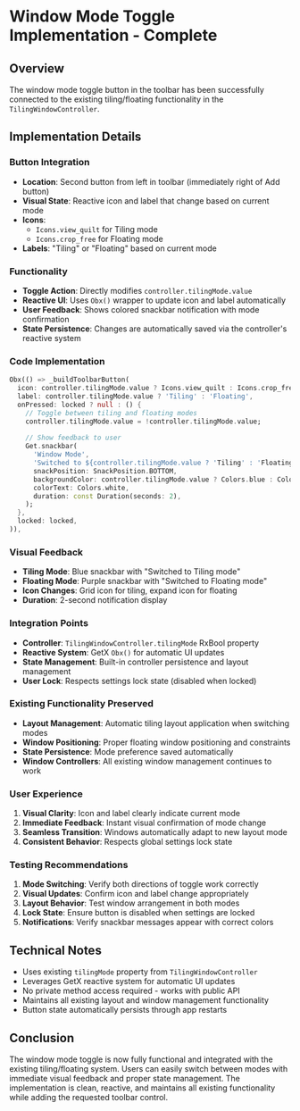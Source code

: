 # Window Mode Toggle Implementation - Complete

## Overview
The window mode toggle button in the toolbar has been successfully connected to the existing tiling/floating functionality in the `TilingWindowController`.

## Implementation Details

### Button Integration
- **Location**: Second button from left in toolbar (immediately right of Add button)
- **Visual State**: Reactive icon and label that change based on current mode
- **Icons**: 
  - `Icons.view_quilt` for Tiling mode
  - `Icons.crop_free` for Floating mode
- **Labels**: "Tiling" or "Floating" based on current mode

### Functionality
- **Toggle Action**: Directly modifies `controller.tilingMode.value`
- **Reactive UI**: Uses `Obx()` wrapper to update icon and label automatically
- **User Feedback**: Shows colored snackbar notification with mode confirmation
- **State Persistence**: Changes are automatically saved via the controller's reactive system

### Code Implementation
```dart
Obx(() => _buildToolbarButton(
  icon: controller.tilingMode.value ? Icons.view_quilt : Icons.crop_free,
  label: controller.tilingMode.value ? 'Tiling' : 'Floating',
  onPressed: locked ? null : () {
    // Toggle between tiling and floating modes
    controller.tilingMode.value = !controller.tilingMode.value;
    
    // Show feedback to user
    Get.snackbar(
      'Window Mode',
      'Switched to ${controller.tilingMode.value ? 'Tiling' : 'Floating'} mode',
      snackPosition: SnackPosition.BOTTOM,
      backgroundColor: controller.tilingMode.value ? Colors.blue : Colors.purple,
      colorText: Colors.white,
      duration: const Duration(seconds: 2),
    );
  },
  locked: locked,
)),
```

### Visual Feedback
- **Tiling Mode**: Blue snackbar with "Switched to Tiling mode"
- **Floating Mode**: Purple snackbar with "Switched to Floating mode"
- **Icon Changes**: Grid icon for tiling, expand icon for floating
- **Duration**: 2-second notification display

### Integration Points
- **Controller**: `TilingWindowController.tilingMode` RxBool property
- **Reactive System**: GetX `Obx()` for automatic UI updates
- **State Management**: Built-in controller persistence and layout management
- **User Lock**: Respects settings lock state (disabled when locked)

### Existing Functionality Preserved
- **Layout Management**: Automatic tiling layout application when switching modes
- **Window Positioning**: Proper floating window positioning and constraints
- **State Persistence**: Mode preference saved automatically
- **Window Controllers**: All existing window management continues to work

### User Experience
1. **Visual Clarity**: Icon and label clearly indicate current mode
2. **Immediate Feedback**: Instant visual confirmation of mode change
3. **Seamless Transition**: Windows automatically adapt to new layout mode
4. **Consistent Behavior**: Respects global settings lock state

### Testing Recommendations
1. **Mode Switching**: Verify both directions of toggle work correctly
2. **Visual Updates**: Confirm icon and label change appropriately
3. **Layout Behavior**: Test window arrangement in both modes
4. **Lock State**: Ensure button is disabled when settings are locked
5. **Notifications**: Verify snackbar messages appear with correct colors

## Technical Notes
- Uses existing `tilingMode` property from `TilingWindowController`
- Leverages GetX reactive system for automatic UI updates
- No private method access required - works with public API
- Maintains all existing layout and window management functionality
- Button state automatically persists through app restarts

## Conclusion
The window mode toggle is now fully functional and integrated with the existing tiling/floating system. Users can easily switch between modes with immediate visual feedback and proper state management. The implementation is clean, reactive, and maintains all existing functionality while adding the requested toolbar control.
